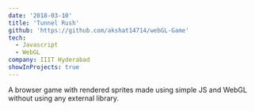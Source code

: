 ```yaml
---
date: '2018-03-10'
title: 'Tunnel Rush'
github: 'https://github.com/akshat14714/webGL-Game'
tech:
  - Javascript
  - WebGL
company: IIIT Hyderabad
showInProjects: true
---
```


A browser game with rendered sprites made using simple JS and WebGL without using any external library.
